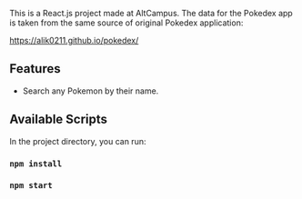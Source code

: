 This is a React.js project made at AltCampus. The data for the Pokedex app is taken from the same source of original Pokedex application:

https://alik0211.github.io/pokedex/

## Features
* Search any Pokemon by their name.

## Available Scripts

In the project directory, you can run:

### `npm install`
### `npm start`

